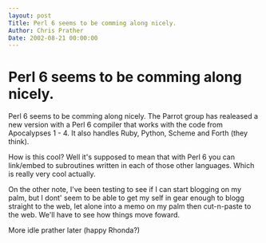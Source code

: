 ```yaml
---
layout: post
Title: Perl 6 seems to be comming along nicely.  
Author: Chris Prather
Date: 2002-08-21 00:00:00
---
```


# Perl 6 seems to be comming along nicely.
Perl 6 seems to be comming along nicely. The Parrot
group has realeased a new version with a Perl 6
compiler that works with the code from Apocalypses
1 - 4. It also handles Ruby, Python, Scheme and
Forth (they think).

How is this cool? Well it's supposed to mean that
with Perl 6 you can link/embed to subroutines
written in each of those other languages. Which is
really very cool actually.

On the other note, I've been testing to see if I
can start blogging on my palm, but I dont' seem to
be able to get my self in gear enough to blogg
straight to the web, let alone into a memo on my
palm then cut-n-paste to the web. We'll have to see
how things move foward.

More idle prather later (happy Rhonda?)
